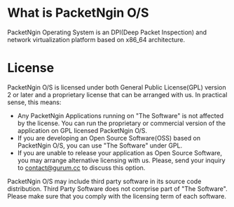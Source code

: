 # What is PacketNgin O/S

PacketNgin Operating System is an DPI(Deep Packet Inspection) and network virtualization platform based on x86_64 architecture.

# License

PacketNgin O/S is licensed under both General Public License(GPL) version 2 or later and a proprietary license that can be arranged with us. In practical sense, this means:
* Any PacketNgin Applications running on "The Software" is not affected by the license. You can run the proprietary or commercial version of the application on GPL licensed PacketNgin O/S.
* If you are developing an Open Source Software(OSS) based on PacketNgin O/S, you can use "The Software" under GPL.
* If you are unable to release your application as Open Source Software, you may arrange alternative licensing with us. Please, send your inquiry to contact@gurum.cc to discuss this option.

PacketNgin O/S may include third party software in its source code distribution. Third Party Software does not comprise part of "The Software". Please make sure that you comply with the licensing term of each software.
